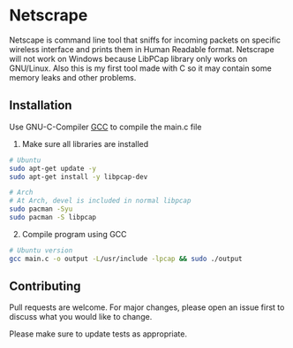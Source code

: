 # Netscrape

Netscape is command line tool that sniffs for incoming packets on specific wireless interface
and prints them in Human Readable format. Netscrape will not work on Windows because
LibPCap library only works on GNU/Linux. Also this is my first tool made with C so it may contain some memory leaks and other problems.

## Installation

Use GNU-C-Compiler [GCC](https://gcc.gnu.org/) to compile the main.c file

1. Make sure all libraries are installed
```bash
# Ubuntu
sudo apt-get update -y
sudo apt-get install -y libpcap-dev

# Arch
# At Arch, devel is included in normal libpcap
sudo pacman -Syu
sudo pacman -S libpcap
```

2. Compile program using GCC
```bash
# Ubuntu version
gcc main.c -o output -L/usr/include -lpcap && sudo ./output
```

## Contributing
Pull requests are welcome. For major changes, please open an issue first to discuss what you would like to change.

Please make sure to update tests as appropriate.
